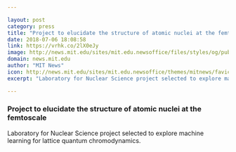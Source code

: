 ```yaml
---

layout: post
category: press
title: "Project to elucidate the structure of atomic nuclei at the femtoscale"
date: 2018-07-06 18:08:58
link: https://vrhk.co/2lX0eJy
image: http://news.mit.edu/sites/mit.edu.newsoffice/files/styles/og/public/images/2018/atomic-nucleus-visualization-mit-lns-A1.png
domain: news.mit.edu
author: "MIT News"
icon: http://news.mit.edu/sites/mit.edu.newsoffice/themes/mitnews/favicon.ico
excerpt: "Laboratory for Nuclear Science project selected to explore machine learning for lattice quantum chromodynamics."

---
```


### Project to elucidate the structure of atomic nuclei at the femtoscale

Laboratory for Nuclear Science project selected to explore machine learning for lattice quantum chromodynamics.